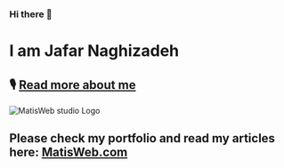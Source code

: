 ### Hi there 👋

# I am Jafar Naghizadeh 

## 🎙 [Read more about me](https://github.com/matisweb/matisweb.com)


![MatisWeb studio Logo](https://matisweb.com/thm/img/logo-matisweb-2023.png?web-development-design-studio-2)


## Please check my portfolio and read my articles here: [MatisWeb.com](https://matisweb.com)

